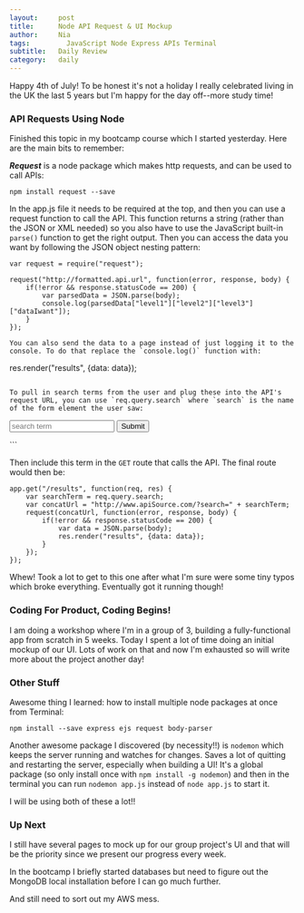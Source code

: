 ```yaml
---
layout:     post
title:      Node API Request & UI Mockup
author:     Nia
tags: 		  JavaScript Node Express APIs Terminal
subtitle:  	Daily Review
category:   daily
---
```


Happy 4th of July! To be honest it's not a holiday I really celebrated living in the UK the last 5 years but I'm happy for the day off--more study time!


### API Requests Using Node

Finished this topic in my bootcamp course which I started yesterday. Here are the main bits to remember:

***Request*** is a node package which makes http requests, and can be used to call APIs:
```
npm install request --save
```

In the app.js file it needs to be required at the top, and then you can use a request function to call the API. This function returns a string (rather than the JSON or XML needed) so you also have to use the JavaScript built-in `parse()` function to get the right output. Then you can access the data you want by following the JSON object nesting pattern:
```
var request = require("request");

request("http://formatted.api.url", function(error, response, body) {
	if(!error && response.statusCode == 200) {
		var parsedData = JSON.parse(body);
		console.log(parsedData["level1"]["level2"]["level3"]["dataIwant"]);
	}
});

You can also send the data to a page instead of just logging it to the console. To do that replace the `console.log()` function with:
```
res.render("results", {data: data});
```

To pull in search terms from the user and plug these into the API's request URL, you can use `req.query.search` where `search` is the name of the form element the user saw:
```
<form action="/results" method="GET">
	<input type="text" name="search" placeholder="search term">
	<input type="submit" name="submit">
</form>
```

Then include this term in the `GET` route that calls the API. The final route would then be:
```
app.get("/results", function(req, res) {
	var searchTerm = req.query.search;
	var concatUrl = "http://www.apiSource.com/?search=" + searchTerm;
	request(concatUrl, function(error, response, body) {
		if(!error && response.statusCode == 200) {
			var data = JSON.parse(body);
			res.render("results", {data: data});
		}
	});
});
```

Whew! Took a lot to get to this one after what I'm sure were some tiny typos which broke everything. Eventually got it running though!


### Coding For Product, Coding Begins!

I am doing a workshop where I'm in a group of 3, building a fully-functional app from scratch in 5 weeks. Today I spent a lot of time doing an initial mockup of our UI. Lots of work on that and now I'm exhausted so will write more about the project another day!


### Other Stuff

Awesome thing I learned: how to install multiple node packages at once from Terminal:
```
npm install --save express ejs request body-parser
```

Another awesome package I discovered (by necessity!!) is `nodemon` which keeps the server running and watches for changes. Saves a lot of quitting and restarting the server, especially when building a UI! It's a global package (so only install once with `npm install -g nodemon`) and then in the terminal you can run `nodemon app.js` instead of `node app.js` to start it.

I will be using both of these a lot!!


### Up Next

I still have several pages to mock up for our group project's UI and that will be the priority since we present our progress every week.

In the bootcamp I briefly started databases but need to figure out the MongoDB local installation before I can go much further.

And still need to sort out my AWS mess.
